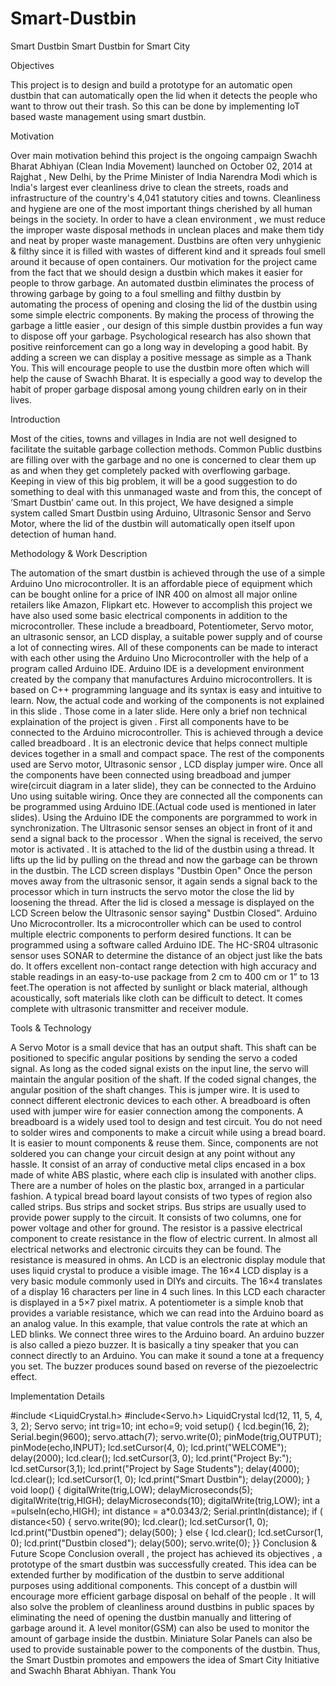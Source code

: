 # Smart-Dustbin
Smart Dustbin
Smart Dustbin for Smart City



Objectives


This project is to design and build a prototype for an
automatic open dustbin that can automatically open the lid
when it detects the people who want to throw out their
trash.
So this can be done by implementing IoT based waste
management using smart dustbin.


Motivation



Over main motivation behind this project is the ongoing campaign Swachh Bharat Abhiyan
(Clean India Movement) launched on October 02, 2014 at Rajghat , New Delhi, by the Prime
Minister of India Narendra Modi which is India's largest ever cleanliness drive to clean the
streets, roads and infrastructure of the country's 4,041 statutory cities and towns.
Cleanliness and hygiene are one of the most important things cherished by all human
beings in the society.
In order to have a clean environment , we must reduce the improper waste disposal
methods in unclean places and make them tidy and neat by proper waste management.
Dustbins are often very unhygienic & filthy since it is filled with wastes of different kind
and it spreads foul smell around it because of open containers. Our motivation for the
project came from the fact that we should design a dustbin which makes it easier for people
to throw garbage.
An automated dustbin eliminates the process of throwing garbage by going to a foul
smelling and filthy dustbin by automating the process of opening and closing the lid of the
dustbin using some simple electric components.
By making the process of throwing the garbage a little easier , our design of this simple
dustbin provides a fun way to dispose off your garbage.
Psychological research has also shown that positive reinforcement can go a long way in
developing a good habit. By adding a screen we can display a positive message as simple as a
Thank You. This will encourage people to use the dustbin more often which will help the cause
of Swachh Bharat. It is especially a good way to develop the habit of proper garbage disposal
among young children early on in their lives.


Introduction


Most of the cities, towns and villages in India are not well designed to facilitate
the suitable garbage collection methods. Common Public dustbins are filling over
with the garbage and no one is concerned to clear them up as and when they get
completely packed with overflowing garbage.
Keeping in view of this big problem, it will be a good suggestion to do something
to deal with this unmanaged waste and from this, the concept of ‘Smart Dustbin’
came out.
In this project, We have designed a simple system called Smart Dustbin using
Arduino, Ultrasonic Sensor and Servo Motor, where the lid of the dustbin will
automatically open itself upon detection of human hand.


Methodology &
Work Description


The automation of the smart dustbin is achieved through the use of a simple Arduino
Uno microcontroller. It is an affordable piece of equipment which can be bought online
for a price of INR 400 on almost all major online retailers like Amazon, Flipkart etc.
However to accomplish this project we have also used some basic electrical components in
addition to the microcontroller.
These include a breadboard, Potentiometer, Servo motor, an ultrasonic sensor, an LCD
display, a suitable power supply and of course a lot of connecting wires.
All of these components can be made to interact with each other using the Arduino Uno
Microcontroller with the help of a program called Arduino IDE.
Arduino IDE is a development environment created by the company that manufactures
Arduino microcontrollers.
It is based on C++ programming language and its syntax is easy and intuitive to learn.
Now, the actual code and working of the components is not explained in this slide .
Those come in a later slide. Here only a brief non technical explaination of the
project is given . First all components have to be connected to the Arduino
microcontroller. This is achieved through a device called breadboard . It is an
electronic device that helps connect multiple devices together in a small and
compact space.
The rest of the components used are Servo motor, Ultrasonic sensor , LCD display
jumper wire. Once all the components have been connected using breadboad and
jumper wire(circuit diagram in a later slide), they can be connected to the Arduino
Uno using suitable wiring. Once they are connected all the components can be
programmed using Arduino IDE.(Actual code used is mentioned in later slides).
Using the Arduino IDE the components are porgrammed to work in synchronization. The
Ultrasonic sensor senses an object in front of it and send a signal back to the processor .
When the signal is received, the servo motor is activated . It is attached to the lid of the
dustbin using a thread. It lifts up the lid by pulling on the thread and now the garbage can
be thrown in the dustbin. The LCD screen displays "Dustbin Open" Once the person moves
away from the ultrasonic sensor, it again sends a signal back to the processor which in turn
instructs the servo motor the close the lid by loosening the thread.
After the lid is closed a message is displayed on the LCD Screen below the Ultrasonic sensor
saying" Dustbin Closed".
Arduino Uno Microcontroller. Its a microcontroller which can
be used to control multiple electric components to perform
desired functions. It can be programmed using a software
called Arduino IDE.
The HC-SR04 ultrasonic sensor uses SONAR to determine the
distance of an object just like the bats do. It offers excellent
non-contact range detection with high accuracy and stable
readings in an easy-to-use package from 2 cm to 400 cm or 1”
to 13 feet.The operation is not affected by sunlight or black
material, although acoustically, soft materials like cloth can be
difficult to detect. It comes complete with ultrasonic
transmitter and receiver module.



Tools & Technology


A Servo Motor is a small device that has an output shaft. This
shaft can be positioned to specific angular positions by
sending the servo a coded signal. As long as the coded signal
exists on the input line, the servo will maintain the angular
position of the shaft. If the coded signal changes, the angular
position of the shaft changes.
This is jumper wire. It is used to connect different electronic
devices to each other. A breadboard is often used with jumper
wire for easier connection among the components.
A breadboard is a widely used tool to design and test circuit. You do not need
to solder wires and components to make a circuit while using a bread board. It
is easier to mount components & reuse them. Since, components are not
soldered you can change your circuit design at any point without any hassle. It
consist of an array of conductive metal clips encased in a box made of white
ABS plastic, where each clip is insulated with another clips. There are a
number of holes on the plastic box, arranged in a particular fashion. A typical
bread board layout consists of two types of region also called strips. Bus strips
and socket strips. Bus strips are usually used to provide power supply to the
circuit. It consists of two columns, one for power voltage and other for ground.
The resistor is a passive electrical component to create resistance in the flow
of electric current. In almost all electrical networks and electronic circuits
they can be found. The resistance is measured in ohms.
An LCD is an electronic display module that uses liquid crystal to
produce a visible image. The 16×4 LCD display is a very basic
module commonly used in DIYs and circuits. The 16×4 translates
of a display 16 characters per line in 4 such lines. In this LCD each
character is displayed in a 5×7 pixel matrix.
A potentiometer is a simple knob that provides a variable
resistance, which we can read into the Arduino board as an analog
value. In this example, that value controls the rate at which an
LED blinks. We connect three wires to the Arduino board.
An arduino buzzer is also called a piezo buzzer. It is basically a
tiny speaker that you can connect directly to an Arduino. You can
make it sound a tone at a frequency you set. The buzzer produces
sound based on reverse of the piezoelectric effect.



Implementation Details


#include <LiquidCrystal.h>
#include<Servo.h>
LiquidCrystal lcd(12, 11, 5, 4, 3, 2);
Servo servo;
int trig=10;
int echo=9;
void setup() {
lcd.begin(16, 2);
Serial.begin(9600);
servo.attach(7);
servo.write(0);
pinMode(trig,OUTPUT);
pinMode(echo,INPUT);
lcd.setCursor(4, 0);
lcd.print("WELCOME");
delay(2000);
lcd.clear();
lcd.setCursor(3, 0);
lcd.print("Project By:");
lcd.setCursor(3,1);
lcd.print("Project by Sage Students");
delay(4000);
lcd.clear();
lcd.setCursor(1, 0);
lcd.print("Smart Dustbin");
delay(2000);
}
void loop()
{
digitalWrite(trig,LOW);
delayMicroseconds(5);
digitalWrite(trig,HIGH);
delayMicroseconds(10);
digitalWrite(trig,LOW);
int a =pulseIn(echo,HIGH);
int distance = a*0.0343/2;
Serial.println(distance);
if ( distance<50)
{
servo.write(90);
lcd.clear();
lcd.setCursor(1, 0);
lcd.print("Dustbin opened");
delay(500);
}
else
{
lcd.clear();
lcd.setCursor(1, 0);
lcd.print("Dustbin closed");
delay(500);
servo.write(0);
}}
Conclusion & Future Scope
Conclusion overall , the project has achieved its objectives , a prototype of the
smart dustbin was successfully created. This idea can be extended further by
modification of the dustbin to serve additional purposes using additional
components. This concept of a dustbin will encourage more efficient garbage
disposal on behalf of the people . It will also solve the problem of cleanliness
around dustbins in public spaces by eliminating the need of opening the dustbin
manually and littering of garbage around it. A level monitor(GSM) can also be
used to monitor the amount of garbage inside the dustbin. Miniature Solar
Panels can also be used to provide sustainable power to the components of the
dustbin.
Thus, the Smart Dustbin promotes and empowers the idea of Smart City Initiative and
Swachh Bharat Abhiyan.
Thank You
